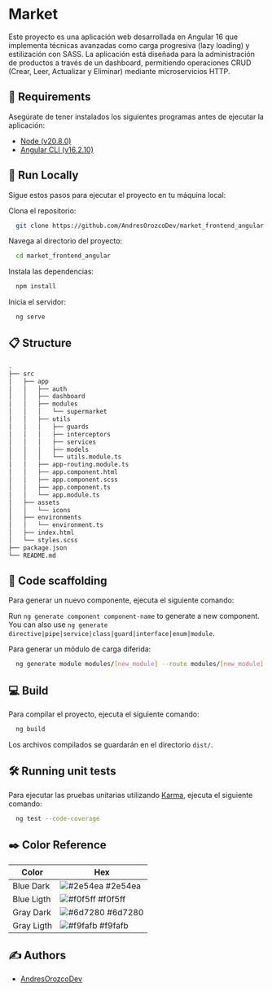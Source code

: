 
# Market

Este proyecto es una aplicación web desarrollada en Angular 16 que implementa técnicas avanzadas como carga progresiva (lazy loading) y estilización con SASS. La aplicación está diseñada para la administración de productos a través de un dashboard, permitiendo operaciones CRUD (Crear, Leer, Actualizar y Eliminar) mediante microservicios HTTP.


## 🔧 Requirements

Asegúrate de tener instalados los siguientes programas antes de ejecutar la aplicación:

- [Node (v20.8.0)](https://nodejs.org/en)
- [Angular CLI (v16.2.10)](https://angular.io/cli)
    
    
## 🧰 Run Locally

Sigue estos pasos para ejecutar el proyecto en tu máquina local:

Clona el repositorio:

```bash
  git clone https://github.com/AndresOrozcoDev/market_frontend_angular.git
```

Navega al directorio del proyecto:

```bash
  cd market_frontend_angular
```

Instala las dependencias:

```bash
  npm install
```

Inicia el servidor:

```bash
  ng serve
```


## 📋 Structure

```bash
.
├── src
│   ├── app
│   │   ├── auth
│   │   ├── dashboard
│   │   ├── modules
│   │   │   └── supermarket
│   │   ├── utils
│   │   │   ├── guards
│   │   │   ├── interceptors
│   │   │   ├── services
│   │   │   ├── models
│   │   │   └── utils.module.ts
│   │   ├── app-routing.module.ts
│   │   ├── app.component.html
│   │   ├── app.component.scss
│   │   ├── app.component.ts
│   │   └── app.module.ts
│   ├── assets
│   │   └── icons
│   ├── environments
│   │   └── environment.ts
│   ├── index.html
│   └── styles.scss
├── package.json
└── README.md
```


## 💬 Code scaffolding

Para generar un nuevo componente, ejecuta el siguiente comando:

Run `ng generate component component-name` to generate a new component. You can also use `ng generate directive|pipe|service|class|guard|interface|enum|module`.

Para generar un módulo de carga diferida:

```bash
  ng generate module modules/[new_module] --route modules/[new_module] --module app.module
```


## 💻 Build

Para compilar el proyecto, ejecuta el siguiente comando:

```bash
  ng build
```

Los archivos compilados se guardarán en el directorio `dist/`.


## 🛠️ Running unit tests

Para ejecutar las pruebas unitarias utilizando [Karma](https://karma-runner.github.io), ejecuta el siguiente comando:

```bash
  ng test --code-coverage
```


## ✒️ Color Reference

| Color             | Hex                                                                |
| ----------------- | ------------------------------------------------------------------ |
| Blue Dark | ![#2e54ea](https://via.placeholder.com/10/2e54ea?text=+) #2e54ea |
| Blue Ligth | ![#f0f5ff](https://via.placeholder.com/10/f0f5ff?text=+) #f0f5ff |
| Gray Dark | ![#6d7280](https://via.placeholder.com/10/6d7280?text=+) #6d7280 |
| Gray Ligth | ![#f9fafb](https://via.placeholder.com/10/f9fafb?text=+) #f9fafb |


## ✍️ Authors

- [AndresOrozcoDev](https://github.com/AndresOrozcoDev)